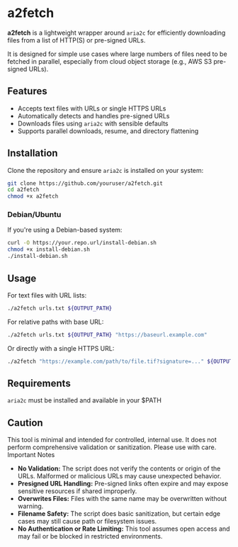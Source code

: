 # a2fetch

**a2fetch** is a lightweight wrapper around `aria2c` for efficiently downloading files from a list of HTTP(S) or pre-signed URLs.

It is designed for simple use cases where large numbers of files need to be fetched in parallel, especially from cloud object storage (e.g., AWS S3 pre-signed URLs).

## Features

- Accepts text files with URLs or single HTTPS URLs
- Automatically detects and handles pre-signed URLs
- Downloads files using `aria2c` with sensible defaults
- Supports parallel downloads, resume, and directory flattening

## Installation

Clone the repository and ensure `aria2c` is installed on your system:

```bash
git clone https://github.com/youruser/a2fetch.git
cd a2fetch
chmod +x a2fetch
```

### Debian/Ubuntu

If you're using a Debian-based system:

```bash
curl -O https://your.repo.url/install-debian.sh
chmod +x install-debian.sh
./install-debian.sh
```

## Usage

For text files with URL lists:

```bash
./a2fetch urls.txt ${OUTPUT_PATH}
```

For relative paths with base URL:

```bash
./a2fetch urls.txt ${OUTPUT_PATH} "https://baseurl.example.com"
```

Or directly with a single HTTPS URL:

```bash
./a2fetch "https://example.com/path/to/file.tif?signature=..." ${OUTPUT_PATH}
```

## Requirements

`aria2c` must be installed and available in your $PATH

## Caution

This tool is minimal and intended for controlled, internal use. It does not perform comprehensive validation or sanitization. Please use with care.
Important Notes

- **No Validation:** The script does not verify the contents or origin of the URLs. Malformed or malicious URLs may cause unexpected behavior.
- **Presigned URL Handling:** Pre-signed links often expire and may expose sensitive resources if shared improperly.
- **Overwrites Files:** Files with the same name may be overwritten without warning.
- **Filename Safety:** The script does basic sanitization, but certain edge cases may still cause path or filesystem issues.
- **No Authentication or Rate Limiting:** This tool assumes open access and may fail or be blocked in restricted environments.
